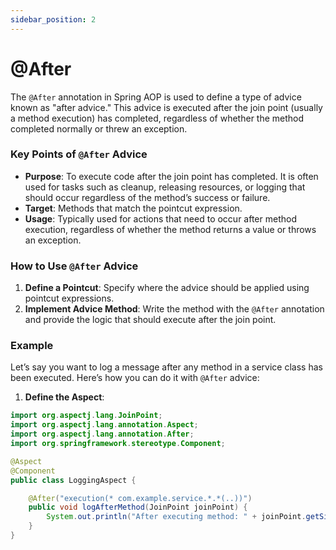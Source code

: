 ```yaml
---
sidebar_position: 2
---
```


# @After

The `@After` annotation in Spring AOP is used to define a type of advice known as "after advice." This advice is executed after the join point (usually a method execution) has completed, regardless of whether the method completed normally or threw an exception.

### Key Points of `@After` Advice

- **Purpose**: To execute code after the join point has completed. It is often used for tasks such as cleanup, releasing resources, or logging that should occur regardless of the method’s success or failure.
- **Target**: Methods that match the pointcut expression.
- **Usage**: Typically used for actions that need to occur after method execution, regardless of whether the method returns a value or throws an exception.

### How to Use `@After` Advice

1. **Define a Pointcut**: Specify where the advice should be applied using pointcut expressions.
2. **Implement Advice Method**: Write the method with the `@After` annotation and provide the logic that should execute after the join point.

### Example

Let’s say you want to log a message after any method in a service class has been executed. Here’s how you can do it with `@After` advice:

1. **Define the Aspect**:

```java
import org.aspectj.lang.JoinPoint;
import org.aspectj.lang.annotation.Aspect;
import org.aspectj.lang.annotation.After;
import org.springframework.stereotype.Component;

@Aspect
@Component
public class LoggingAspect {

    @After("execution(* com.example.service.*.*(..))")
    public void logAfterMethod(JoinPoint joinPoint) {
        System.out.println("After executing method: " + joinPoint.getSignature().toShortString());
    }
}
```